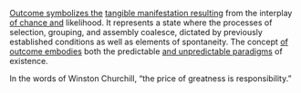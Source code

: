 
[Outcome symbolizes the](1/1/3/3/3/3/.Outcome) [tangible manifestation resulting](1/1/3/1/1/2/1/.Tangible) from the interplay [of chance and](3/1/3/2/1/_Skill-Chance) likelihood. It represents a state where the processes of selection, grouping, and assembly coalesce, dictated by previously established conditions as well as elements of spontaneity. The concept [of outcome embodies](1/1/3/3/3/3/.Outcome) both the predictable [and unpredictable paradigms](1/1/2/3/3/_Repeating-Random) of existence.

In the words of Winston Churchill, “the price of greatness is responsibility.”

